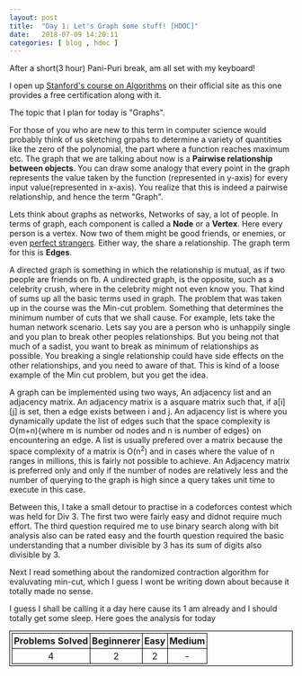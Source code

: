 ```yaml
---
layout: post
title:  "Day 1: Let's Graph some stuff! [HDOC]"
date:   2018-07-09 14:20:11
categories: [ blog , hdoc ]
---
```


<style>
    table,tr,td,th{
        border:1px solid black;
        margin: auto;
        padding:3px;
        text-align:center;
    }
</style>
After a short(3 hour) Pani-Puri break, am all set with my keyboard!

I open up <a href="https://lagunita.stanford.edu/courses/course-v1:Engineering+Algorithms1+SelfPaced/courseware/0f7712cedcae4183ac98659cadcc12da/e39edf004adc402eb793d6909fb60d30/" target="_blank">Stanford's course on Algorithms</a> on their official site as this one provides a free certification along with it.

The topic that I plan for today is "Graphs".

For those of you who are new to this term in computer science would probably think of us sketching grpahs to determine a variety of quantities like the zero of the polynomial, the part where a function reaches maximum etc. The graph that we are talking about now is a <b>Pairwise relationship between objects</b>. You can draw some analogy that every point in the graph represents the value taken by the function (represented in y-axis) for every input value(represented in x-axis). You realize that this is indeed a pairwise relationship, and hence the term "Graph".

Lets think about graphs as networks, Networks of say, a lot of people. In terms of graph, each component is called a <b>Node</b> or a <b>Vertex</b>. Here every person is a vertex. Now two of them might be good friends, or enemies, or even <a href="https://www.youtube.com/watch?v=Ey_hgKCCYU4" target="_blank">perfect strangers</a>. Either way, the share a relationship. The graph term for this is <b>Edges</b>. 

A directed graph is something in which the relationship is mutual, as if two people are friends on fb. A undirected graph, is the opposite, such as a celebrity crush, where in the celebrity might not even know you. That kind of sums up all the basic terms used in graph. The problem that was taken up in the course was the Min-cut problem. Something that determines the minimum number of cuts that we shall cause. For example, lets take the human network scenario. Lets say you are a person who is unhappily single and you plan to break other peoples relationships. But you being not that much of a sadist, you want to break as minimum of relationships as possible. You breaking a single relationship could have side effects on the other relationships, and you need to aware of that. This is kind of a loose example of the Min cut problem, but you get the idea.

A graph can be implemented using two ways, An adjacency list and an adjacency matrix. An adjacency matrix is a asquare matrix such that, if a[i][j] is set, then a edge exists between i and j. An adjacency list is where you dynamically update the list of edges such that the space complexity is O(m+n){where m is number od nodes and n is number of edges} on encountering an edge. A list is usually prefered over a matrix because the space complexity of a matrix is O(n<sup>2</sup>) and in cases where the value of n ranges in millions, this is fairly not possible to achieve. An Adjacency matrix is preferred only and only if the number of nodes are relatively less and the number of querying to the graph is high since a query takes unit time to execute in this case.

Between this, I take a small detour to practise in a codeforces contest which was held for Div 3. The first two were fairly easy and didnot require much effort. The third question required me to use binary search along with bit analysis also can be rated easy and the fourth question required the basic understanding that a number divisible by 3 has its sum of digits also divisible by 3. 

Next I read something about the randomized contraction algorithm for evaluvating min-cut, which I guess I wont be writing down about because it totally made no sense.

I guess I shall be calling it a day here cause its 1 am already and I should totally get some sleep. Here goes the analysis for today

<table>
<tr>
<th> Problems Solved </th><th> Beginnerer </th><th> Easy </th><th> Medium </th>
</tr>
<tr>
<td>4</td><td>2</td><td>2</td><td>-</td>
</tr>
</table>
